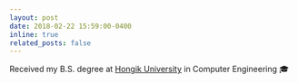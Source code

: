 ```yaml
---
layout: post
date: 2018-02-22 15:59:00-0400
inline: true
related_posts: false
---
```


Received my B.S. degree at [Hongik University](https://www.hongik.ac.kr/) in Computer Engineering 🎓
